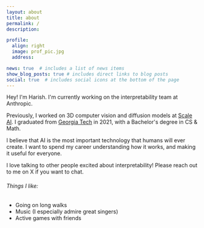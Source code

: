 ```yaml
---
layout: about
title: about
permalink: /
description:

profile:
  align: right
  image: prof_pic.jpg
  address:

news: true  # includes a list of news items
show_blog_posts: true # includes direct links to blog posts
social: true  # includes social icons at the bottom of the page
---
```

Hey! I'm Harish. I'm currently working on the interpretability team at Anthropic.

Previously, I worked on 3D computer vision and diffusion models at [Scale AI](http://www.scale.com). I graduated from [Georgia Tech](http://gatech.edu) in 2021, with a Bachelor's degree in CS & Math.

I believe that AI is the most important technology that humans will ever create. I want to spend my career understanding how it works, and making it useful for everyone.

I love talking to other people excited about interpretability! Please reach out to me on X if you want to chat.

###### Things I like:

- Going on long walks
- Music (I especially admire great singers)
- Active games with friends
